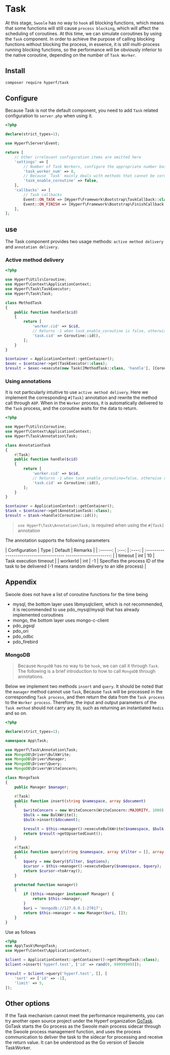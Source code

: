 # Task

At this stage, `Swoole` has no way to `hook` all blocking functions, which means that some functions will still cause `process blocking`, which will affect the scheduling of coroutines. At this time, we can simulate coroutines by using the `Task` component. In order to achieve the purpose of calling blocking functions without blocking the process, in essence, it is still multi-process running blocking functions, so the performance will be obviously inferior to the native coroutine, depending on the number of `Task Worker`.

## Install

```bash
composer require hyperf/task
```

## Configure

Because Task is not the default component, you need to add `Task` related configuration to `server.php` when using it.

```php
<?php

declare(strict_types=1);

use Hyperf\Server\Event;

return [
    // Other irrelevant configuration items are omitted here
    'settings' => [
        // Number of Task Workers, configure the appropriate number based on your server configuration
        'task_worker_num' => 8,
        // Because `Task` mainly deals with methods that cannot be coroutined, it is recommended to set `false` here to avoid data confusion under coroutines
        'task_enable_coroutine' => false,
    ],
    'callbacks' => [
        // Task callbacks
        Event::ON_TASK => [Hyperf\Framework\Bootstrap\TaskCallback::class, 'onTask'],
        Event::ON_FINISH => [Hyperf\Framework\Bootstrap\FinishCallback::class, 'onFinish'],
    ],
];

```

## use

The Task component provides two usage methods: `active method delivery` and `annotation delivery`.

### Active method delivery

```php
<?php

use Hyperf\Utils\Coroutine;
use Hyperf\Context\ApplicationContext;
use Hyperf\Task\TaskExecutor;
use Hyperf\Task\Task;

class MethodTask
{
    public function handle($cid)
    {
        return [
            'worker.cid' => $cid,
            // Returns -1 when task_enable_coroutine is false, otherwise returns the corresponding coroutine ID
            'task.cid' => Coroutine::id(),
        ];
    }
}

$container = ApplicationContext::getContainer();
$exec = $container->get(TaskExecutor::class);
$result = $exec->execute(new Task([MethodTask::class, 'handle'], [Coroutine::id()]));

```

### Using annotations

It is not particularly intuitive to use `active method delivery`. Here we implement the corresponding `#[Task]` annotation and rewrite the method call through `AOP`. When in the `Worker` process, it is automatically delivered to the `Task` process, and the coroutine waits for the data to return.

```php
<?php

use Hyperf\Utils\Coroutine;
use Hyperf\Context\ApplicationContext;
use Hyperf\Task\Annotation\Task;

class AnnotationTask
{
    #[Task]
    public function handle($cid)
    {
        return [
            'worker.cid' => $cid,
            // Returns -1 when task_enable_coroutine=false, otherwise returns the corresponding coroutine ID
            'task.cid' => Coroutine::id(),
        ];
    }
}

$container = ApplicationContext::getContainer();
$task = $container->get(AnnotationTask::class);
$result = $task->handle(Coroutine::id());
```

> `use Hyperf\Task\Annotation\Task;` is required when using the `#[Task]` annotation

The annotation supports the following parameters

| Configuration | Type | Default | Remarks |
| :------: | :---: | :----: | :-------------------------------------- ----------------------: |
| timeout | int | 10 | Task execution timeout |
| workerId | int | -1 | Specifies the process ID of the task to be delivered (-1 means random delivery to an idle process) |

## Appendix

Swoole does not have a list of coroutine functions for the time being

- mysql, the bottom layer uses libmysqlclient, which is not recommended, it is recommended to use pdo_mysql/mysqli that has already implemented coroutines
- mongo, the bottom layer uses mongo-c-client
- pdo_pgsql
- pdo_ori
- pdo_odbc
- pdo_firebird

### MongoDB

> Because `MongoDB` has no way to be `hook`, we can call it through `Task`. The following is a brief introduction to how to call `MongoDB` through annotations.

Below we implement two methods `insert` and `query`. It should be noted that the `manager` method cannot use `Task`,
Because `Task` will be processed in the corresponding `Task process`, and then return the data from the `Task process` to the `Worker process`.
Therefore, the input and output parameters of the `Task method` should not carry any `IO`, such as returning an instantiated `Redis` and so on.

```php
<?php

declare(strict_types=1);

namespace App\Task;

use Hyperf\Task\Annotation\Task;
use MongoDB\Driver\BulkWrite;
use MongoDB\Driver\Manager;
use MongoDB\Driver\Query;
use MongoDB\Driver\WriteConcern;

class MongoTask
{
    public Manager $manager;

    #[Task]
    public function insert(string $namespace, array $document)
    {
        $writeConcern = new WriteConcern(WriteConcern::MAJORITY, 1000);
        $bulk = new BulkWrite();
        $bulk->insert($document);

        $result = $this->manager()->executeBulkWrite($namespace, $bulk, $writeConcern);
        return $result->getUpsertedCount();
    }

    #[Task]
    public function query(string $namespace, array $filter = [], array $options = [])
    {
        $query = new Query($filter, $options);
        $cursor = $this->manager()->executeQuery($namespace, $query);
        return $cursor->toArray();
    }

    protected function manager()
    {
        if ($this->manager instanceof Manager) {
            return $this->manager;
        }
        $uri = 'mongodb://127.0.0.1:27017';
        return $this->manager = new Manager($uri, []);
    }
}

```

Use as follows

```php
<?php
use App\Task\MongoTask;
use Hyperf\Context\ApplicationContext;

$client = ApplicationContext::getContainer()->get(MongoTask::class);
$client->insert('hyperf.test', ['id' => rand(0, 99999999)]);

$result = $client->query('hyperf.test', [], [
    'sort' => ['id' => -1],
    'limit' => 5,
]);
```

## Other options

If the Task mechanism cannot meet the performance requirements, you can try another open source project under the Hyperf organization [GoTask](https://github.com/hyperf/gotask). GoTask starts the Go process as the Swoole main process sidecar through the Swoole process management function, and uses the process communication to deliver the task to the sidecar for processing and receive the return value. It can be understood as the Go version of Swoole TaskWorker.

